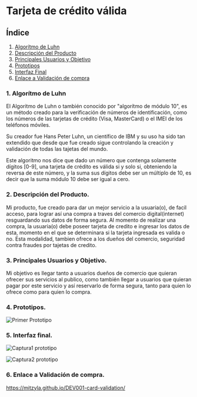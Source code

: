 # Tarjeta de crédito válida

## Índice

1. [Algorítmo de Luhn](#1-algorítmo-de-luhn)
2. [Descripción del Producto](#2-descripción-del-producto)
3. [Principales Usuarios y Objetivo](#3-principales-usuarios-y-objetivo)
4. [Prototipos](#4-prototipos)
5. [Interfaz Final](#5-interfaz-final)
6. [Enlace a Validación de compra](#6-enlace-a-validación-de-compra)


### 1. Algorítmo de Luhn
El Algoritmo de Luhn o también conocido por "algorítmo de módulo 10", es un método creado para la verificación de números de identificación, como los números de las tarjetas de crédito (Visa, MasterCard) o el IMEI de los teléfonos móviles.

Su creador fue Hans Peter Luhn, un científico de IBM y su uso ha sido tan extendido que desde que fue creado sigue controlando la creación y validación de todas las tajetas del mundo.

Este algoritmo nos dice que dado un número que contenga solamente dígitos [0-9], una tarjeta de crédito es válida si y solo si, obteniendo la reversa de este número, y la suma sus dígitos debe ser un múltiplo de 10, es decir que la suma módulo 10 debe ser igual a cero.

### 2. Descripción del Producto.

Mi producto, fue creado para dar un mejor servicio a la usuaria(o), de facil acceso, para lograr así una compra a traves del comercio digital(internet) resguardando sus datos de forma segura. Al momento de realizar una compra, la usuaria(o) debe poseer tarjeta de credito e ingresar los datos de esta, momento en el que se determinara si la tarjeta ingresada es valida o no. Esta modalidad, tambien ofrece a los dueños del comercio, seguridad contra fraudes por tajetas de credito.

### 3. Principales Usuarios y Objetivo.

Mi objetivo es llegar tanto a usuarios dueños de comercio que quieran ofrecer sus servicios al publico, como también llegar a usuarios que quieran pagar por este  servicio y así reservarlo de forma segura, tanto para quien lo ofrece como para quien lo compra.

### 4. Prototipos.

![Primer Prototipo](https://user-images.githubusercontent.com/114257105/195681694-e05e570e-37cb-4d72-a9b6-171c2326a85d.jpeg)

### 5. Interfaz final.

![Captura1 prototipo](https://user-images.githubusercontent.com/114257105/199348339-54d15bc8-fecf-4bb1-84c1-daaf0ad23330.JPG)

![Captura2 prototipo](https://user-images.githubusercontent.com/114257105/199348569-e023d089-e5d3-41be-b1ca-5a312b5d9afc.JPG)

### 6. Enlace a Validación de compra.

https://mitzyla.github.io/DEV001-card-validation/
